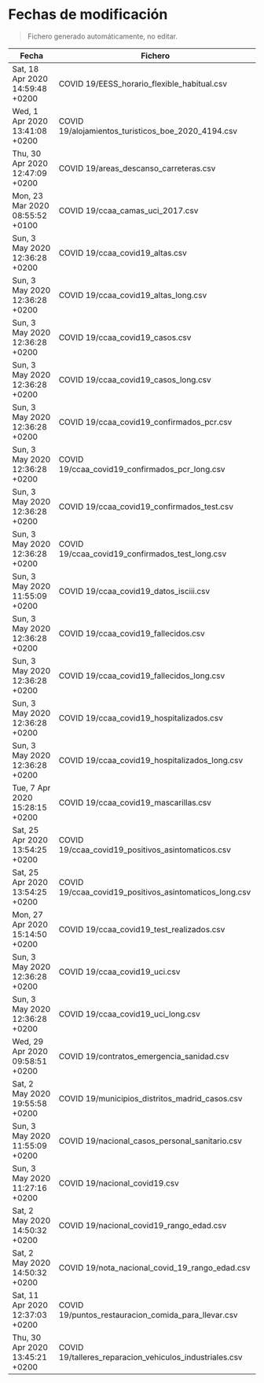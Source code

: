 # Fechas de modificación

> Fichero generado automáticamente, no editar.

| Fecha                           | Fichero                  |
|---------------------------------|--------------------------|
| Sat, 18 Apr 2020 14:59:48 +0200  | COVID 19/EESS_horario_flexible_habitual.csv |
| Wed, 1 Apr 2020 13:41:08 +0200  | COVID 19/alojamientos_turisticos_boe_2020_4194.csv |
| Thu, 30 Apr 2020 12:47:09 +0200  | COVID 19/areas_descanso_carreteras.csv |
| Mon, 23 Mar 2020 08:55:52 +0100  | COVID 19/ccaa_camas_uci_2017.csv |
| Sun, 3 May 2020 12:36:28 +0200  | COVID 19/ccaa_covid19_altas.csv |
| Sun, 3 May 2020 12:36:28 +0200  | COVID 19/ccaa_covid19_altas_long.csv |
| Sun, 3 May 2020 12:36:28 +0200  | COVID 19/ccaa_covid19_casos.csv |
| Sun, 3 May 2020 12:36:28 +0200  | COVID 19/ccaa_covid19_casos_long.csv |
| Sun, 3 May 2020 12:36:28 +0200  | COVID 19/ccaa_covid19_confirmados_pcr.csv |
| Sun, 3 May 2020 12:36:28 +0200  | COVID 19/ccaa_covid19_confirmados_pcr_long.csv |
| Sun, 3 May 2020 12:36:28 +0200  | COVID 19/ccaa_covid19_confirmados_test.csv |
| Sun, 3 May 2020 12:36:28 +0200  | COVID 19/ccaa_covid19_confirmados_test_long.csv |
| Sun, 3 May 2020 11:55:09 +0200  | COVID 19/ccaa_covid19_datos_isciii.csv |
| Sun, 3 May 2020 12:36:28 +0200  | COVID 19/ccaa_covid19_fallecidos.csv |
| Sun, 3 May 2020 12:36:28 +0200  | COVID 19/ccaa_covid19_fallecidos_long.csv |
| Sun, 3 May 2020 12:36:28 +0200  | COVID 19/ccaa_covid19_hospitalizados.csv |
| Sun, 3 May 2020 12:36:28 +0200  | COVID 19/ccaa_covid19_hospitalizados_long.csv |
| Tue, 7 Apr 2020 15:28:15 +0200  | COVID 19/ccaa_covid19_mascarillas.csv |
| Sat, 25 Apr 2020 13:54:25 +0200  | COVID 19/ccaa_covid19_positivos_asintomaticos.csv |
| Sat, 25 Apr 2020 13:54:25 +0200  | COVID 19/ccaa_covid19_positivos_asintomaticos_long.csv |
| Mon, 27 Apr 2020 15:14:50 +0200  | COVID 19/ccaa_covid19_test_realizados.csv |
| Sun, 3 May 2020 12:36:28 +0200  | COVID 19/ccaa_covid19_uci.csv |
| Sun, 3 May 2020 12:36:28 +0200  | COVID 19/ccaa_covid19_uci_long.csv |
| Wed, 29 Apr 2020 09:58:51 +0200  | COVID 19/contratos_emergencia_sanidad.csv |
| Sat, 2 May 2020 19:55:58 +0200  | COVID 19/municipios_distritos_madrid_casos.csv |
| Sun, 3 May 2020 11:55:09 +0200  | COVID 19/nacional_casos_personal_sanitario.csv |
| Sun, 3 May 2020 11:27:16 +0200  | COVID 19/nacional_covid19.csv |
| Sat, 2 May 2020 14:50:32 +0200  | COVID 19/nacional_covid19_rango_edad.csv |
| Sat, 2 May 2020 14:50:32 +0200  | COVID 19/nota_nacional_covid_19_rango_edad.csv |
| Sat, 11 Apr 2020 12:37:03 +0200  | COVID 19/puntos_restauracion_comida_para_llevar.csv |
| Thu, 30 Apr 2020 13:45:21 +0200  | COVID 19/talleres_reparacion_vehiculos_industriales.csv |
